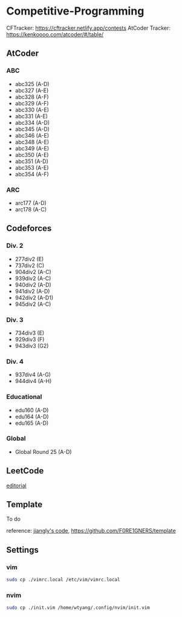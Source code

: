 # Competitive-Programming


CFTracker: https://cftracker.netlify.app/contests
AtCoder Tracker: https://kenkoooo.com/atcoder/#/table/

## AtCoder

### ABC

* abc325 (A-D)
* abc327 (A-E)
* abc328 (A-F)
* abc329 (A-F)
* abc330 (A-E)
* abc331 (A-E)
* abc334 (A-D)
* abc345 (A-D)
* abc346 (A-E)
* abc348 (A-E) 
* abc349 (A-E)
* abc350 (A-E)
* abc351 (A-D)
* abc353 (A-E)
* abc354 (A-F)

### ARC

* arc177 (A-D)
* arc178 (A-C)

## Codeforces

### Div. 2

* 277div2 (E)
* 737div2 (C)
* 904div2 (A-C)
* 939div2 (A-C)
* 940div2 (A-D)
* 941div2 (A-D)
* 942div2 (A-D1)
* 945div2 (A-C)

### Div. 3

* 734div3 (E)
* 929div3 (F)
* 943div3 (G2)

### Div. 4

* 937div4 (A-G)
* 944div4 (A-H)

### Educational

* edu160 (A-D)
* edu164 (A-D)
* edu165 (A-D)

### Global

* Global Round 25 (A-D)

## LeetCode

[editorial](LeetCode/editorial.md)

## Template

To do

reference: [jiangly's code](https://github.com/beiyouwuyanzu/cf_code_jiangly), https://github.com/F0RE1GNERS/template

## Settings

### vim

```bash
sudo cp ./vimrc.local /etc/vim/vimrc.local
```

### nvim

```bash
sudo cp ./init.vim /home/wtyang/.config/nvim/init.vim
```
